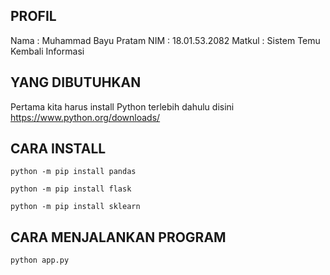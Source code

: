##  PROFIL
Nama    : Muhammad Bayu Pratam
NIM     : 18.01.53.2082 
Matkul  : Sistem Temu Kembali Informasi

## YANG DIBUTUHKAN
Pertama kita harus install Python terlebih dahulu disini https://www.python.org/downloads/

## CARA INSTALL
```
python -m pip install pandas

python -m pip install flask

python -m pip install sklearn
```
## CARA MENJALANKAN PROGRAM
```
python app.py
